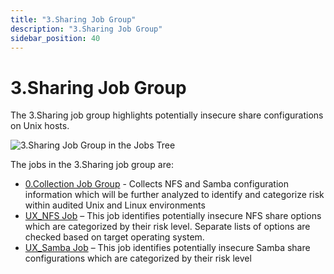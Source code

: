 ```yaml
---
title: "3.Sharing Job Group"
description: "3.Sharing Job Group"
sidebar_position: 40
---
```


# 3.Sharing Job Group

The 3.Sharing job group highlights potentially insecure share configurations on Unix hosts.

![3.Sharing Job Group in the Jobs Tree](/images/accessanalyzer/11.6/solutions/unix/sharing/jobstree.webp)

The jobs in the 3.Sharing job group are:

- [0.Collection Job Group](/docs/accessanalyzer/11.6/solutions/unix/sharing/collection/overview.md) -
  Collects NFS and Samba configuration information which will be further analyzed to identify and
  categorize risk within audited Unix and Linux environments
- [UX_NFS Job](/docs/accessanalyzer/11.6/solutions/unix/sharing/ux_nfs.md)
  – This job identifies potentially insecure NFS share options which are categorized by their risk
  level. Separate lists of options are checked based on target operating system.
- [UX_Samba Job](/docs/accessanalyzer/11.6/solutions/unix/sharing/ux_samba.md)
  – This job identifies potentially insecure Samba share configurations which are categorized by
  their risk level
